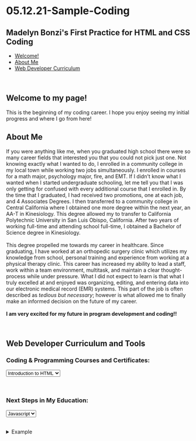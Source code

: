 # 05.12.21-Sample-Coding
<!DOCTYPE html>
<html lang="en">
  <head>
    <meta charset="UTF-8">
    <link href="style.css" rel="stylesheet" type="text/css">
  </head>
  <body>
    <nav>
    <div class="main-heading">
      <h1>Madelyn Bonzi's First Practice for HTML and CSS Coding</h1>
    </div>
    <div class="rel-path-head">
      <ul>
        <li><a href="#Welcome">Welcome!</a></li>
        <li><a href="#About_Me">About Me</a></li>
        <li><a href="#Curriculum">Web Developer Curriculum</a></li>
      </ul>
    </div>
  </nav>
    <br>
    <div class="heading-two">
      <h2 id="Welcome">Welcome to my page! </h2>
    </div>
    <div class="free-text">
      <p>This is the beginning of my coding career. I hope you enjoy seeing my initial progress and where I go from here!</p>
    </div>
    <div class="heading-two">
      <h2 id="About_Me">About Me</h2>
    </div>
    <div class="free-text">
      <p>
        If you were anything like me, when you graduated high school there were so many career fields that interested you that you could not pick just one.
        Not knowing exactly what I wanted to do, I enrolled in a community college in my local town while working two jobs simultaneously.
        I enrolled in courses for a math major, psychology major, fire, and EMT.
        If I didn't know what I wanted when I started undergraduate schooling, let me tell you that I was only getting for confused with every additional course that I enrolled in.
        By the time that I graduated, I had received two promotions, one at each job, and 4 Associates Degrees.
        I then transferred to a community college in Central California where I obtained one more degree within the next year, an AA-T in Kinesiology.
        This degree allowed my to transfer to California Polytechnic University in San Luis Obispo, California.
        After two years of working full-time and attending school full-time, I obtained a Bachelor of Science degree in Kinesiology.
        <br>
        <br>
        This degree propelled me towards my career in healthcare.
        Since graduating, I have worked at an orthopedic surgery clinic which utilizes my knowledge from school, personal training and experience from working at a physical therapy clinic.
        This career has increased my ability to lead a staff, work within a team environment, multitask, and maintain a clear thought-process while under pressure.
        What I did not expect to learn is that what I truly excelled at and enjoyed was organizing, editing, and entering data into our electronic medical record (EMR) systems.
        This part of the job is often described as <em>tedious but necessary</em>; however is what allowed me to finally make an informed decision on the future of my career.
        <br>
        <br>
        <strong> I am very excited for my future in program development and coding!!</strong>
        <br>
      </p>
      <br>
    </div>
    <div class="heading-two">
      <h2 id="Curriculum">Web Developer Curriculum and Tools</h2>
    </div>
    <div class="free-text">
      <form class="dropdown-list" action="index.html" method="post">
        <h3><label for="courses">Coding & Programming Courses and Certificates:</label></h3>
        <select class="courses" name="courses" id="codecademy-courses">
          <option value="HTML-into">Introduction to HTML</option>
          <option value="css-intro">Introduction to CSS</option>
          <option value="css-intermediate">Intermediate CSS</option>
          <option value="css-advanced">Advanced CSS Grids</option>
          <option value="ATOM">ATOM</option>
        </select>
      </form>
    </div>
    <br>
    <div class="free-text">
      <form class="dropdown-list" action="index.html" method="post">
        <h3><label for="next-courses">Next Steps in My Education:</label></h3>
        <select class="next-courses" name="next-courses" id="future-courses">
          <option value="Javascript">Javascript</option>
          <option value="Git">Git</option>
          <option value="GitHub">GitHub</option>
          <option value="React">React</option>
          <option value="Python">Python</option>
        </select>
      </form>
    </div>
    <br>
    <details>
<summary>Example</summary>
<ul><li>This dropdown contains</li>
<li>a list!</li></ul>
</details>
  </body>
</html>
